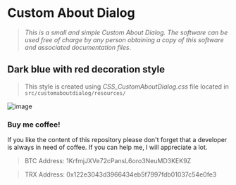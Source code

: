 # Custom About Dialog

> *This is a small and simple Custom About Dialog. The software can be used free of charge by any person obtaining a copy of this software and associated documentation files.*

## Dark blue with red decoration style
> This style is created using *CSS_CustomAboutDialog.css* file located in `src/customaboutdialog/resources/`

![image](https://user-images.githubusercontent.com/16362429/38081456-ca1d17b0-334c-11e8-9a66-ca795a4599e9.png)


### Buy me coffee!
If you like the content of this repository please don't forget that a developer is always in need of coffee. If you can help me, I will appreciate a lot.

> BTC Address: 1KrfmjJXVe72cPansL6oro3NeuMD3KEK9Z

> TRX Address: 0x122e3043d3966434eb5f7997fdb01037c54e0fe3

